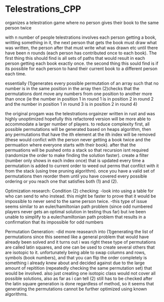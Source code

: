 # Telestrations_CPP
organizes a telestration game where no person gives their book to the same person twice

with n number of people telestrations involves each person getting a book, writting something in it, 
the next person that gets the book must draw what was written, the person after that must write what was drawn etc 
until there have been n rounds (each person has contributed once to each book). 
The first thing this should find is all sets of paths that would result in each person getting each book exactly once. 
the second thing this sould find is if its possible for each person to hand their current book to a different person each time.

essentially (1)generates every possible permutation of an array such that no number is in the same position in the array
then (2)checks that the permutations dont move any numbers from one position to another more than once
(ie the number in position 1 in round 1 is in position 2 in round 2 and the number in position 1 in round 3 is in position 2 in round 4)

the original progam was the telestrations orgainzer written in rust and was highly unoptimized hopefully this refactored version will be more able to accommodate a
larger number of players. to reduce complexity first, all possible permutations will be generated based on heaps algorithm, then any permutations that have the ith
element at the ith index will be removed (these would confict with the person never getting a book twice and the permuation where everyone starts with their book). 
after that the permuations will be pushed onto a stack so that recursion isnt required (randomize the order to make finding the solution faster). create a filter 
(number only shows in each index once) that is updated every time a permutation is added to current order to weed out perms that confilct with it from the stack 
(using tree pruning algorithm). once you have a valid set of permutations then reorder them until you have covered every possible ordering or you reach one that 
satisfies both (1) and (2). 

Optimization research:
Condition (2) checking:
-look into using a table for who can send to who instead. this might be faster to prove that it would be impossible to never send to the same person twice.
-this type of issue seems similar to an euler/hamiltonian path problem (since odd numbered players never gets an optimal solution in testing thus far) but ive been unable
to simplify to a euler/hamiltonian path problem that results in a confirmation that its impossible for odd numbers

Permutation Generation:
-did more reasearch into (1)generating the list of permutations since this seemed like a general problem that would have already been solved and it turns out i was right
these type of permutations are called latin squares, and one can be used to create several others that are isotopic to it. unfortunately being able to swap columns and rows, 
symbols (book numbers), and that you can flip the order completely is something i already knew about and decided against due to the large amount of repitition (repeatedly checking
the same permutation set) that would be involved. also just creating one isotopic class would not cover all possible solutions, also as far as i can tell (2) still has to be 
checked after the latin square generation is done regardless of method, so it seems that generating the permutations cannot be further optimized using known algorithms.
